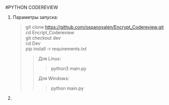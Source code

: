 #PYTHON CODEREVIEW
1. Параметры запуска:
	>git clone https://github.com/ospanovalen/Encrypt_Codereview.git \
	>cd Encript_Codereview \
	>git checkout dev \
	>cd Dev \
	>pip install -r requirements.txt 
	>>Для Linux:
	>>>python3 main.py 
	>>
	>>Для Windows:
	>>>python main.py
2. 
